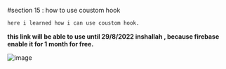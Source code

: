 #section 15 : how to use coustom hook 

```bash
here i learned how i can use coustom hook.
```

**this link will be able to use until 29/8/2022 inshallah , because  firebase enable it for 1 month for free.**

![image](https://user-images.githubusercontent.com/91760639/181674829-21cd6ee5-2fd2-4134-8f12-da4dc7563ee5.png)
